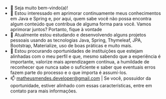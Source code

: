 - 👋 Seja muito bem-vindo(a)! 
- 👀 Estou interessado  em aprimorar continuamente meus conhecimentos em Java e Spring e, por aqui, quem sabe  você não  possa encontra algum conteúdo que  contribua de alguma forma para você. Vamos aprimorar juntos? Portanto, fique à vontade
- 🌱 Atualmente estou  estudando e desenvolvendo alguns projetos pessoais usando as tecnologias Java, Spring, Thymeleaf, JPA, Bootstrap, Materialize, uso de boas práticas e muito mais.  
- 💞️ Estou procurando oportunidades de instituições que estejam alinhadas com o meu perfil e que, mesmo sabendo que a experiência é importante, valorize mais aprendizagem contínua, a humildade de reconhecer que nunca sabe o suficiente e saber que eventuais erros fazem parte do processo e o que importa é assumí-los. 
- 📫 matheusmendes.developer@gmail.com | Se você, possuidor da oportunidade, estiver alinhado com essas características, entre em contato para mais informações.

